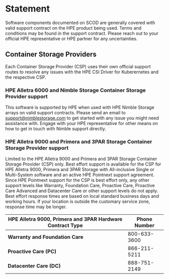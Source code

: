 # Statement

Software components documented on SCOD are generally covered with valid support contract on the HPE product being used. Terms and conditions may be found in the support contract. Please reach out to your official HPE representative or HPE partner for any uncertainties.

## Container Storage Providers

Each Container Storage Provider (CSP) uses their own official support routes to resolve any issues with the HPE CSI Driver for Kuberernetes and the respective CSP.

### HPE Alletra 6000 and Nimble Storage Container Storage Provider support

This software is supported by HPE when used with HPE Nimble Storage arrays on valid support contracts. Please send an email to [support@nimblestorage.com](mailto:support@nimblestorage.com) to get started with any issue you might need assistance with. Engage with your HPE representative for other means on how to get in touch with Nimble support directly.

### HPE Alletra 9000 and Primera and 3PAR Storage Container Storage Provider support

Limited to the HPE Alletra 9000 and Primera and 3PAR Storage Container Storage Provider (CSP) only. Best effort support is available for the CSP for HPE Alletra 9000, Primera and 3PAR Storage with All-inclusive Single or Multi-System software and an active HPE Pointnext support agreement. Since HPE Pointnext support for the CSP is best effort only, any other support levels like Warranty, Foundation Care, Proactive Care, Proactive Care Advanced and Datacenter Care or other support levels do not apply. Best effort response times are based on local standard business days and working hours. If your location is outside the customary service zone, response time may be longer.

| HPE Alletra 9000, Primera and 3PAR Hardware Contract Type | Phone Number |
| --------------------------------------------------------- | ------------ |
| **Warranty and Foundation Care**                          | 800-633-3600 |
| **Proactive Care (PC)**                                   | 866-211-5211 |
| **Datacenter Care (DC)**                                  | 888-751-2149 |
